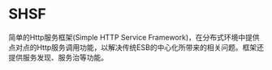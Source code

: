 # SHSF
简单的Http服务框架(Simple HTTP Service Framework)，在分布式环境中提供点对点的Http服务调用功能，以解决传统ESB的中心化所带来的相关问题。框架还提供服务发现、服务治等功能。
